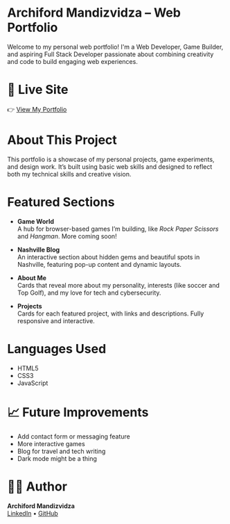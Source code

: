 # Archiford Mandizvidza – Web Portfolio

Welcome to my personal web portfolio! I'm a Web Developer, Game Builder, and aspiring Full Stack Developer passionate about combining creativity and code to build engaging web experiences.

# 🔗 Live Site

👉 [View My Portfolio](https://archiem21.github.io/portfolio/)

# About This Project

This portfolio is a showcase of my personal projects, game experiments, and design work. It’s built using basic web skills and designed to reflect both my technical skills and creative vision.

# Featured Sections

- **Game World**  
  A hub for browser-based games I’m building, like *Rock Paper Scissors* and *Hangman*. More coming soon!

- **Nashville Blog**  
  An interactive section about hidden gems and beautiful spots in Nashville, featuring pop-up content and dynamic layouts.

- **About Me**  
  Cards that reveal more about my personality, interests (like soccer and Top Golf), and my love for tech and cybersecurity.

- **Projects**  
  Cards for each featured project, with links and descriptions. Fully responsive and interactive.

# Languages Used

- HTML5
- CSS3 
- JavaScript 

# 📈 Future Improvements

- Add contact form or messaging feature
- More interactive games
- Blog for travel and tech writing
- Dark mode might be a thing 

# 🧑‍💻 Author

**Archiford Mandizvidza**  
[LinkedIn](https://www.linkedin.com/in/your-link) • [GitHub](https://github.com/ArchieM21)
